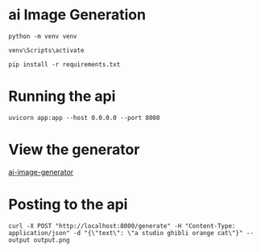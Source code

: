 # ai Image Generation

```
python -m venv venv
```

```
venv\Scripts\activate
```

```
pip install -r requirements.txt
```

# Running the api
```
uvicorn app:app --host 0.0.0.0 --port 8000
```

# View the generator
[ai-image-generator](http://localhost:8000/)

# Posting to the api
```
curl -X POST "http://localhost:8000/generate" -H "Content-Type: application/json" -d "{\"text\": \"a studio ghibli orange cat\"}" --output output.png
```
